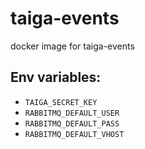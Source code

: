 # taiga-events
docker image for taiga-events

## Env variables:

  * `TAIGA_SECRET_KEY`
  * `RABBITMQ_DEFAULT_USER`
  * `RABBITMQ_DEFAULT_PASS`
  * `RABBITMQ_DEFAULT_VHOST`
